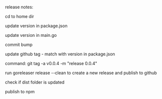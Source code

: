 release notes: 

cd to home dir

update version in package.json

update version in main.go

commit bump

update github tag - match with version in package.json

command: git tag -a v0.0.4 -m "release 0.0.4"

run goreleaser release --clean to create a new release and publish to github

check if dist folder is updated

publish to npm